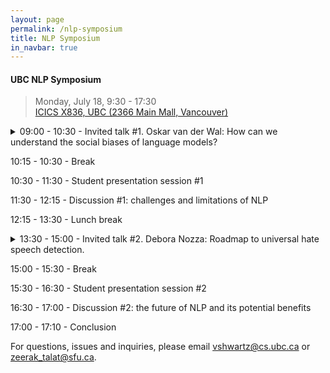 ```yaml
---
layout: page
permalink: /nlp-symposium
title: NLP Symposium
in_navbar: true
---
```


#### UBC NLP Symposium

> Monday, July 18, 9:30 - 17:30 <br>
> [ICICS X836, UBC (2366 Main Mall, Vancouver)
](https://www.cs.ubc.ca/our-department/maps) <br>

<details>
  <summary> 09:00 - 10:30 - Invited talk #1. Oskar van der Wal: How can we understand the social biases of language models?
</summary>  
  
<h6> Title </h6>
How can we understand the social biases of language models?  

  
<h6> Bio </h6>
I am a PhD candidate based at the University of Amsterdam—supervised by Katrin Schulz and Willem Zuidema. My research focuses on understanding why language models exhibit social biases using interpretability techniques. On top of that, I study how we can reliably measure bias in NLP and try to ground the discussion of bias in the broader societal perspective.

  
<h6> Talk abstract </h6>
Language Models (LMs) have been shown to learn undesirable biases towards certain social groups, which may unfairly influence the decisions, recommendations or texts that AI systems building on those LMs generate.
As LMs are readily deployed by companies, governments, and other institutions in applications that directly impact the lives of ordinary citizens, detecting undesirable biases in NLP systems and finding ways to mitigate them has emerged as a prominent research field.
Yet, we still face many challenges in measuring biases due to the black-box nature of these models, let alone mitigating these.

While there are many interesting angles to take, in this talk we will approach the study of bias in LMs from two possible perspectives: the field of interpretability and psychometrics.
First, the field of interpretability offers a toolbox for better understanding LMs in the face of their black box nature. Research on detecting such biases is crucial, but as new LMs are continuously developed, it is equally important to study how LMs come to be biased in the first place, and what role the training data, architecture, and downstream application play at various phases in the life-cycle of an NLP model.
Second, the field of psychometrics offers extensive expertise on measuring abstract concepts in psychology like bias. Their theoretical insights and frameworks can help us to evaluate the current state of NLP bias measures and guide future research on understanding social biases in LMs.

</details>

10:15 - 10:30 - Break

10:30 - 11:30 - Student presentation session #1

11:30 - 12:15 - Discussion #1: challenges and limitations of NLP

12:15 - 13:30 - Lunch break

<details>
  <summary> 13:30 - 15:00 - Invited talk #2. Debora Nozza: Roadmap to universal hate speech detection. </summary> 
  
<h6> Title </h6>
Roadmap to universal hate speech detection.   
 
<h6> Bio </h6>
Debora Nozza (she/her) is a Postdoctoral Research Fellow in Computing Science at Bocconi University. Her research interests mainly focus on Natural Language Processing, specifically on the detection and counter-acting of hate speech and algorithmic bias on Social Media data in multilingual context. She organized three international shared tasks on multilingual detection of hate speech. She was recently awarded a grant from Fondazione Cariplo for her project MONICA, which will focus on monitoring coverage, attitudes, and accessibility of Italian measures in response to COVID-19. For updated information, see https://dnozza.github.io/.

<h6> Talk abstract </h6>
An increasing propagation of hate speech has been detected on social media platforms (e.g., Twitter) where (pseudo-)anonymity enables people to target others without being recognized or easily traced. 
While this societal issue has attracted many studies in the NLP community, it comes with three important challenges. Hate speech detection models should be fair, work on every language, and consider the whole context (e.g., imagery).
Solving these challenges will revolutionize the field of hate speech detection and help on creating a "universal" model. In this talk, I will present my contributions in this area along with my takes for future directions.


</details>

15:00 - 15:30 - Break

15:30 - 16:30 - Student presentation session #2

16:30 - 17:00 - Discussion #2: the future of NLP and its potential benefits

17:00 - 17:10 - Conclusion


For questions, issues and inquiries, please email vshwartz@cs.ubc.ca or zeerak_talat@sfu.ca.
